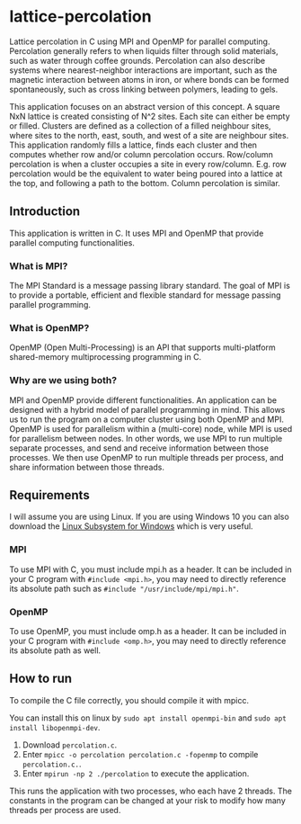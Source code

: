 # lattice-percolation
Lattice percolation in C using MPI and OpenMP for parallel computing. Percolation generally refers to when liquids filter through solid materials, such as water through coffee grounds. Percolation can also describe systems where nearest-neighbor interactions are important, such as the magnetic interaction between atoms in iron, or where bonds can be formed spontaneously, such as cross linking between polymers, leading to gels.

This application focuses on an abstract version of this concept. A square NxN lattice is created consisting of N^2 sites. Each site can either be empty or filled. Clusters are defined as a collection of a filled neighbour sites, where sites to the north, east, south, and west of a site are neighbour sites. This application randomly fills a lattice, finds each cluster and then computes whether row and/or column percolation occurs. Row/column percolation is when a cluster occupies a site in every row/column. E.g. row percolation would be the equivalent to water being poured into a lattice at the top, and following a path to the bottom. Column percolation is similar.

## Introduction
This application is written in C. It uses MPI and OpenMP that provide parallel computing functionalities.

### What is MPI?
The MPI Standard is a message passing library standard. The goal of MPI is to provide a portable, efficient and flexible standard for message passing parallel programming.

### What is OpenMP?
OpenMP (Open Multi-Processing) is an API that supports multi-platform shared-memory multiprocessing programming in C.

### Why are we using both?
MPI and OpenMP provide different functionalities. An application can be designed with a hybrid model of parallel programming in mind. This allows us to run the program on a computer cluster using both OpenMP and MPI. OpenMP is used for parallelism within a (multi-core) node, while MPI is used for parallelism between nodes. In other words, we use MPI to run multiple separate processes, and send and receive information between those processes. We then use OpenMP to run multiple threads per process, and share information between those threads.

## Requirements
I will assume you are using Linux. If you are using Windows 10 you can also download the [Linux Subsystem for Windows](https://docs.microsoft.com/en-us/windows/wsl/install-win10) which is very useful.

### MPI
To use MPI with C, you must include mpi.h as a header. It can be included in your C program with `#include <mpi.h>`, you may need to directly reference its absolute path such as `#include "/usr/include/mpi/mpi.h"`.

### OpenMP
To use OpenMP, you must include omp.h as a header. It can be included in your C program with `#include <omp.h>`, you may need to directly reference its absolute path as well.

## How to run
To compile the C file correctly, you should compile it with mpicc.

You can install this on linux by `sudo apt install openmpi-bin` and `sudo apt install libopenmpi-dev`.

1. Download `percolation.c`.
2. Enter `mpicc -o percolation percolation.c -fopenmp` to compile `percolation.c.`.
3. Enter `mpirun -np 2 ./percolation` to execute the application.

This runs the application with two processes, who each have 2 threads. The constants in the program can be changed at your risk to modify how many threads per process are used.

